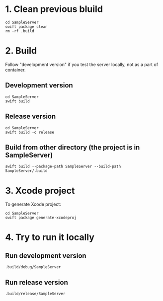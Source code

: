 
# 1. Clean previous bluild
```
cd SampleServer
swift package clean
rm -rf .build
```

# 2. Build

Follow "development version" if you test the server locally, not as a part of container.

## Development version
```
cd SampleServer
swift build
```
## Release version
```
cd SampleServer
swift build -c release
```
## Build from other directory (the project is in SampleServer)
```
swift build --package-path SampleServer --build-path SampleServer/.build
```

# 3. Xcode project

To generate Xcode project:
```
cd SampleServer
swift package generate-xcodeproj
```

# 4. Try to run it locally

## Run development version
```
.build/debug/SampleServer
```
## Run release version
```
.build/release/SampleServer
```
